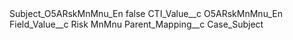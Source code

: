 <?xml version="1.0" encoding="UTF-8"?>
<CustomMetadata xmlns="http://soap.sforce.com/2006/04/metadata" xmlns:xsi="http://www.w3.org/2001/XMLSchema-instance" xmlns:xsd="http://www.w3.org/2001/XMLSchema">
    <label>Subject_O5ARskMnMnu_En</label>
    <protected>false</protected>
    <values>
        <field>CTI_Value__c</field>
        <value xsi:type="xsd:string">O5ARskMnMnu_En</value>
    </values>
    <values>
        <field>Field_Value__c</field>
        <value xsi:type="xsd:string">Risk MnMnu</value>
    </values>
    <values>
        <field>Parent_Mapping__c</field>
        <value xsi:type="xsd:string">Case_Subject</value>
    </values>
</CustomMetadata>
